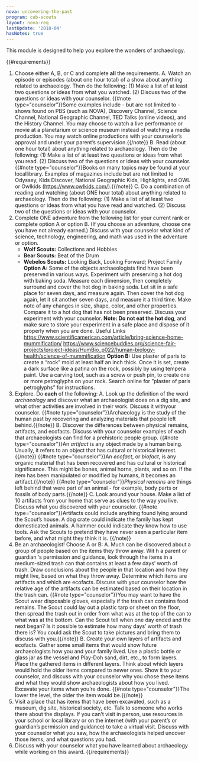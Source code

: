 ```yaml
---
nova: uncovering-the-past
program: cub-scouts
layout: nova-req
lastUpdate: '2018-04'
hasNotes: true
---
```


This module is designed to help you explore the wonders of archaeology.

{{#requirements}}
1. Choose either A, B, or C and complete **all** the requirements.
    A. Watch an episode or episodes (about one hour total) of a show about anything related to archaeology. Then do the following:
        (1) Make a list of at least two questions or ideas from what you watched.
        (2) Discuss two of the questions or ideas with your counselor.
        {{#note type="counselor"}}Some examples include - but are not limited to - shows found on PBS (such as NOVA), Discovery Channel, Science Channel, National Geographic Channel, TED Talks (online videos), and the History Channel. You may choose to watch a live performance or movie at a planetarium or science museum instead of watching a media production. You may watch online productions with your counselor’s approval and under your parent’s supervision.{{/note}}
    B. Read (about one hour total) about anything related to archaeology. Then do the following:
        (1) Make a list of at least two questions or ideas from what you read.
        (2) Discuss two of the questions or ideas with your counselor.
        {{#note type="counselor"}}Books on many topics may be found at your locallibrary. Examples of magazines include but are not limited to Odyssey, Kids Discover, National Geographic Kids, Highlights, and OWL or Owlkids (https://www.owlkids.com/).{{/note}}
    C. Do a combination of reading and watching (about ONE hour total) about anything related to archaeology. Then do the following:
        (1) Make a list of at least two questions or ideas from what you have read and watched.
        (2) Discuss two of the questions or ideas with your counselor.
2. Complete ONE adventure from the following list for your current rank or complete option A or option B. (If you choose an adventure, choose one you have not already earned.) Discuss with your counselor what kind of science, technology, engineering, and math was used in the adventure or option.
    * **Wolf Scouts:** Collections and Hobbies
    * **Bear Scouts:** Beat of the Drum
    * **Webelos Scouts:** Looking Back, Looking Forward; Project Family
    **Option A:** Some of the objects archaeologists find have been preserved in various ways. Experiment with preserving a hot dog with baking soda. Measure each dimension, then completely surround and cover the hot dog in baking soda. Let sit in a safe place for seven days, and measure again. Then cover the hot dog again, let it sit another seven days, and measure it a third time. Make note of any changes in size, shape, color, and other properties. Compare it to a hot dog that has not been preserved. Discuss your experiment with your counselor.
    **Note: Do not eat the hot dog**, and make sure to store your experiment in a safe place and dispose of it properly when you are done.
    Useful Links
        https://www.scientificamerican.com/article/bring-science-home-mummification/
        https://www.sciencebuddies.org/science-fair-projects/project-ideas/HumBio_p022/human-biology-health/science-of-mummification
    **Option B:** Use plaster of paris to create a “rock” mold at least half an inch thick. Once it is set, create a dark surface like a patina on the rock, possibly by using tempera paint. Use a carving tool, such as a screw or push pin, to create one or more petroglyphs on your rock.
    Search online for ”plaster of paris petroglyphs” for instructions.
3. Explore. Do **each** of the following:
    A. Look up the definition of the word *archaeology* and discover what an archaeologist does on a dig site, and what other activities are involved in their work. Discuss it withyour counselor.
        {{#note type="counselor"}}Archaeology is the study of the human past by recovering and analyzing materials that people left behind.{{/note}}
    B. Discover the differences between physical remains, artifacts, and ecofacts. Discuss with your counselor examples of each that archaeologists can find for a prehistoric people group.
        {{#note type="counselor"}}An *artifact* is any object made by a human being. Usually, it refers to an object that has cultural or historical interest.{{/note}}
        {{#note type="counselor"}}An *ecofact*, or *biofact*, is any organic material that has been recovered and has cultural or historical significance. This might be bones, animal horns, plants, and so on. If the item has been manipulated or modified by humans, it becomes an artifact.{{/note}}
        {{#note type="counselor"}}*Physical remains* are things left behind that were part of an animal - for example, body parts or fossils of body parts.{{/note}}
    C. Look around your house. Make a list of 10 artifacts from your home that serve as clues to the way you live. Discuss what you discovered with your counselor.
        {{#note type="counselor"}}Artifacts could include anything found lying around the Scout’s house. A dog crate could indicate the family has kept domesticated animals. A hammer could indicate they know how to use tools. Ask the Scouts to pretend they have never seen a particular item before, and what might they think it is. {{/note}}
4. Be an archaeologist! Choose A or B:
    A. Much can be discovered about a group of people based on the items they throw away. Wit h a parent or guardian ‘s permission and guidance, look through the items in a medium-sized trash can that contains at least a few days’ worth of trash. Draw conclusions about the people in that location and how they might live, based on what they throw away. Determine which items are artifacts and which are ecofacts. Discuss with your counselor how the relative age of the artifacts can be estimated based on their location in the trash can.
        {{#note type="counselor"}}You may want to have the Scout wear disposable gloves, especially if the trash can contains food remains. The Scout could lay out a plastic tarp or sheet on the floor, then spread the trash out in order from what was at the top of the can to what was at the bottom. Can the Scout tell when one day ended and the next began? Is it possible to estimate how many days’ worth of trash there is? You could ask the Scout to take pictures and bring them to discuss with you.{{/note}}
    B. Create your own layers of artifacts and ecofacts. Gather some small items that would show future archaeologists how you and your family lived. Use a plastic bottle or glass jar as the vessel and Play-Doh sand, dirt, etc., to form layers. Place the gathered items in different layers. Think about which layers would hold the older items compared to newer ones. Show it to your counselor, and discuss with your counselor why you chose these items and what they would show archaeologists about how you lived. Excavate your items when you’re done.
        {{#note type="counselor"}}The lower the level, the older the item would be.{{/note}}
5. Visit a place that has items that have been excavated, such as a museum, dig site, historical society, etc. Talk to someone who works there about the displays. If you can’t visit in person, use resources in your school or local library or on the internet (with your parent’s or guardian’s permission and guidance) to take a virtual visit. Discuss with your counselor what you saw, how the archaeologists helped uncover those items, and what questions you had.
6. Discuss with your counselor what you have learned about archaeology while working on this award.
{{/requirements}}
